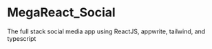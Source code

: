 # MegaReact_Social
 The full stack social media app using ReactJS, appwrite, tailwind, and typescript
